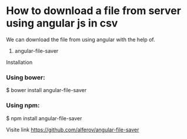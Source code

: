 # How to download a file from server using angular js in csv
We can download the file from using angular with the help of.

1. angular-file-saver

Installation

### Using bower:
$ bower install angular-file-saver

### Using npm:
$ npm install angular-file-saver

Visite link https://github.com/alferov/angular-file-saver
